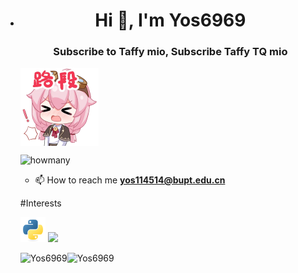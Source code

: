 - <h1 align="center">Hi 👋, I'm Yos6969</h1>
  <h3 align="center">Subscribe to Taffy mio, Subscribe Taffy TQ mio</h3>

  <img align="center" src="./img/taffyluduan.webp" alt="kkkumar2" style="zoom:25%;" />

  <p align="left"> <img src="https://komarev.com/ghpvc/?username=Yos6969&label=视奸%20views&color=0e75b6&style=flat" alt="howmany" /> </p>

  - 📫 How to reach me **yos114514@bupt.edu.cn**  

  #Interests

  <p align="left">  <img src="https://raw.githubusercontent.com/devicons/devicon/master/icons/python/python-original.svg" alt="python" width="40" height="40"/> <img src="https://www.kernel.org/theme/images/logos/favicon.png" height="32px"> </p>

  <p><img align="left" src="https://github-readme-stats.vercel.app/api/top-langs?username=Yos6969&show_icons=true&locale=en&layout=compact" alt="Yos6969" /><img align="left" src="https://github-readme-stats.vercel.app/api?username=Yos6969&show_icons=true&locale=en" alt="Yos6969"/></p>

  

  

  

  


